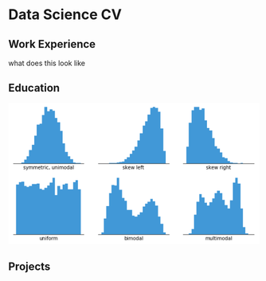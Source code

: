 # Data Science CV
## Work Experience

what does this look like
## Education
![histogram-example-2](assets/histogram-example-2.png)
## Projects

